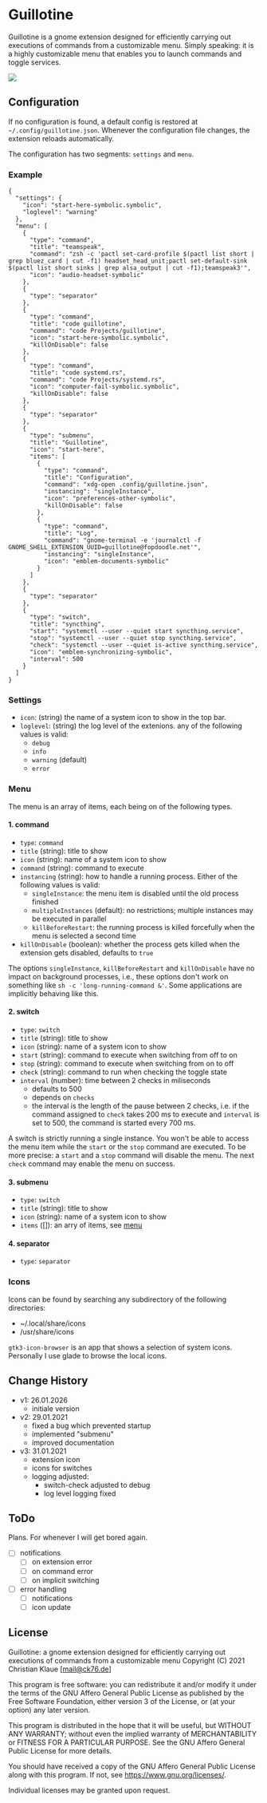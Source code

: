 # Guillotine

Guillotine is a gnome extension designed for efficiently carrying out executions of commands from a customizable menu. Simply speaking: it is a highly customizable menu that enables you to launch commands and toggle services.

![](example.png)

## Configuration

If no configuration is found, a default config is restored at `~/.config/guillotine.json`. Whenever the configuration file changes, the extension reloads automatically.

The configuration has two segments: `settings` and `menu`.

### Example

```
{
  "settings": {
    "icon": "start-here-symbolic.symbolic",
    "loglevel": "warning"
  },
  "menu": [
    {
      "type": "command",
      "title": "teamspeak",
      "command": "zsh -c 'pactl set-card-profile $(pactl list short | grep bluez_card | cut -f1) headset_head_unit;pactl set-default-sink $(pactl list short sinks | grep alsa_output | cut -f1);teamspeak3'",
      "icon": "audio-headset-symbolic"
    },
    {
      "type": "separator"
    },
    {
      "type": "command",
      "title": "code guillotine",
      "command": "code Projects/guillotine",
      "icon": "start-here-symbolic.symbolic",
      "killOnDisable": false
    },
    {
      "type": "command",
      "title": "code systemd.rs",
      "command": "code Projects/systemd.rs",
      "icon": "computer-fail-symbolic.symbolic",
      "killOnDisable": false
    },
    {
      "type": "separator"
    },
    {
      "type": "submenu",
      "title": "Guillotine",
      "icon": "start-here",
      "items": [
        {
          "type": "command",
          "title": "Configuration",
          "command": "xdg-open .config/guillotine.json",
          "instancing": "singleInstance",
          "icon": "preferences-other-symbolic",
          "killOnDisable": false
        },
        {
          "type": "command",
          "title": "Log",
          "command": "gnome-terminal -e 'journalctl -f GNOME_SHELL_EXTENSION_UUID=guillotine@fopdoodle.net'",
          "instancing": "singleInstance",
          "icon": "emblem-documents-symbolic"
        }
      ]
    },
    {
      "type": "separator"
    },
    {
      "type": "switch",
      "title": "syncthing",
      "start": "systemctl --user --quiet start syncthing.service",
      "stop": "systemctl --user --quiet stop syncthing.service",
      "check": "systemctl --user --quiet is-active syncthing.service",
      "icon": "emblem-synchronizing-symbolic",
      "interval": 500
    }
  ]
}
```

### Settings

- `icon`: (string) the name of a system icon to show in the top bar.
- `loglevel`: (string) the log level of the extenions. any of the following values is valid:
  - `debug`
  - `info`
  - `warning` (default)
  - `error`

### Menu

The menu is an array of items, each being on of the following types.

#### 1. command

- `type`: `command`
- `title` (string): title to show
- `icon` (string): name of a system icon to show
- `command` (string): command to execute
- `instancing` (string): how to handle a running process. Either of the following values is valid:
  - `singleInstance`: the menu item is disabled until the old process finished
  - `multipleInstances` (default): no restrictions; multiple instances may be executed in parallel
  - `killBeforeRestart`: the running process is killed forcefully when the menu is selected a second time
- `killOnDisable` (boolean): whether the process gets killed when the extension gets disabled, defaults to `true`

The options `singleInstance`, `killBeforeRestart` and `killOnDisable` have no impact on background processes, i.e., these options don't work on something like `sh -c 'long-running-command &'`. Some applications are implicitly behaving like this.

#### 2. switch

- `type`: `switch`
- `title` (string): title to show
- `icon` (string): name of a system icon to show
- `start` (string): command to execute when switching from off to on
- `stop` (string): command to execute when switching from on to off
- `check` (string): command to run when checking the toggle state
- `interval` (number): time between 2 checks in miliseconds
  - defaults to 500
  - depends on `checks`
  - the interval is the length of the pause between 2 checks, i.e. if the command assigned to `check` takes 200 ms to execute and `interval` is set to 500, the command is started every 700 ms.

A switch is strictly running a single instance. You won't be able to access the menu item while the `start` or the `stop` command are executed. To be more precise: a `start` and a `stop` command will disable the menu. The next `check` command may enable the menu on success.

#### 3. submenu

- `type`: `switch`
- `title` (string): title to show
- `icon` (string): name of a system icon to show
- `items` ([]): an arry of items, see [menu](###menu)

#### 4. separator

- `type`: `separator`

### Icons

Icons can be found by searching any subdirectory of the following directories:

- ~/.local/share/icons
- /usr/share/icons

`gtk3-icon-browser` is an app that shows a selection of system icons. Personally I use glade to browse the local icons.

## Change History

- v1: 26.01.2026
  - initiale version
- v2: 29.01.2021
  - fixed a bug which prevented startup
  - implemented "submenu"
  - improved documentation
- v3: 31.01.2021
  - extension icon
  - icons for switches
  - logging adjusted: 
    - switch-check adjusted to debug
    - log level logging fixed

## ToDo

Plans. For whenever I will get bored again.

- [ ] notifications
  - [ ] on extension error
  - [ ] on command error
  - [ ] on implicit switching
- [ ] error handling
  - [ ] notifications
  - [ ] icon update

## License

Guillotine: a gnome extension designed for efficiently carrying out executions of commands from a customizable menu
Copyright (C) 2021 Christian Klaue [mail@ck76.de]

This program is free software: you can redistribute it and/or modify
it under the terms of the GNU Affero General Public License as published by
the Free Software Foundation, either version 3 of the License, or
(at your option) any later version.

This program is distributed in the hope that it will be useful,
but WITHOUT ANY WARRANTY; without even the implied warranty of
MERCHANTABILITY or FITNESS FOR A PARTICULAR PURPOSE.  See the
GNU Affero General Public License for more details.

You should have received a copy of the GNU Affero General Public License
along with this program.  If not, see <https://www.gnu.org/licenses/>.

Individual licenses may be granted upon request.
